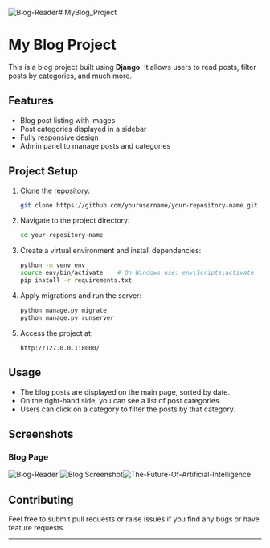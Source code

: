 ![Blog-Reader](https://github.com/user-attachments/assets/3f559b19-a579-42d3-895a-84c687559090)# MyBlog_Project

# My Blog Project

This is a blog project built using **Django**. It allows users to read posts, filter posts by categories, and much more. 

## Features

- Blog post listing with images
- Post categories displayed in a sidebar
- Fully responsive design
- Admin panel to manage posts and categories

## Project Setup

1. Clone the repository:

    ```bash
    git clone https://github.com/yourusername/your-repository-name.git
    ```

2. Navigate to the project directory:

    ```bash
    cd your-repository-name
    ```

3. Create a virtual environment and install dependencies:

    ```bash
    python -m venv env
    source env/bin/activate    # On Windows use: env\Scripts\activate
    pip install -r requirements.txt
    ```

4. Apply migrations and run the server:

    ```bash
    python manage.py migrate
    python manage.py runserver
    ```

5. Access the project at:

    ```text
    http://127.0.0.1:8000/
    ```

## Usage

- The blog posts are displayed on the main page, sorted by date.
- On the right-hand side, you can see a list of post categories.
- Users can click on a category to filter the posts by that category.

## Screenshots

### Blog Page

![Blog-Reader](https://github.com/user-attachments/assets/14362a07-71db-405e-a4fd-1775f2ea3b66)
![Blog Screenshot]()![The-Future-Of-Artificial-Intelligence](https://github.com/user-attachments/assets/c2abb88b-6a12-4e75-90da-4bda103c8e05)


## Contributing

Feel free to submit pull requests or raise issues if you find any bugs or have feature requests.

---


